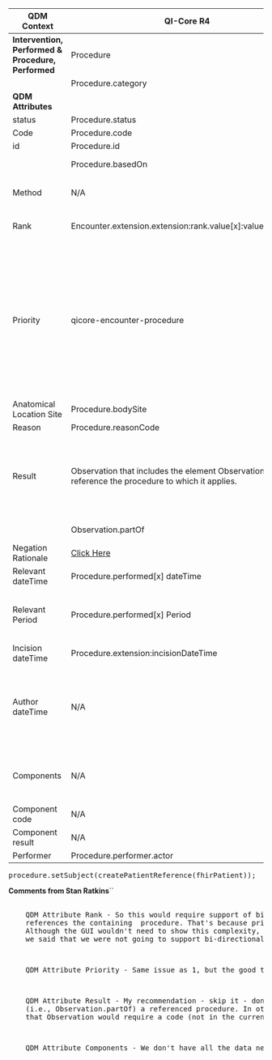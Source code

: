 <table class="grid">
  <thead>
    <tr>
      <th><strong>QDM Context</strong></th>
      <th><strong>QI-Core R4</strong></th>
      <th><strong>Comments</strong></th>
      <th><strong>Conversion</strong></th>
    </tr>
  </thead>
  <tbody>
    <tr>
      <td><strong>Intervention, Performed & Procedure, Performed</strong></td>
      <td>Procedure</td>
      <td>&nbsp;</td>
      <td>&nbsp;</td>
    </tr>
    <tr>
      <td>&nbsp;</td>
      <td>Procedure.category</td>
      <td>Helps differentiate “intervention” from “procedure”</td>
      <td>&nbsp;</td>
    </tr>
    <tr>
      <td><strong>QDM Attributes</strong></td>
      <td>&nbsp;</td>
      <td>&nbsp;</td>
      <td>&nbsp;</td>
    </tr>
    <tr>
      <td>status</td>
      <td>Procedure.status</td>
      <td>constrain to “completed”</td>
      <td>Procedure.ProcedureStatus.COMPLETED</td>
    </tr>
    <tr>
      <td>Code</td>
      <td>Procedure.code</td>
      <td>&nbsp;</td>
      <td>qdmDataElement.getDataElementCodes()</td>
    </tr>
    <tr>
      <td>id</td>
      <td>Procedure.id</td>
      <td>&nbsp;</td>
      <td>qdmDataElement.get_id()</td>
    </tr>
    <tr>
      <td>&nbsp;</td>
      <td>Procedure.basedOn</td>
      <td>A reference to a resource that contains details of the request for this procedure.</td>
      <td>&nbsp;</td>
    </tr>
    <tr>
      <td>Method</td>
      <td>N/A</td>
      <td>Procedure.method does not exist in FHIR. Rather than create an extension, QI-Core’s approach is to assume the Procedure.code includes reference to the method.</td>
      <td>&nbsp;</td>
    </tr>
    <tr>
      <td>Rank</td>
      <td>Encounter.extension.extension:rank.value[x]:valuePositiveInt</td>
      <td>Referenced as attributes of Encounter (Encounter.extension.extension:rank.value[x]:valuePositiveInt).</td>
      <td>Need stan ? How to add rank in a Encounter Extension? See comments below from Stan</td>
    </tr>
    <tr>
      <td>Priority</td>
      <td>qicore-encounter-procedure</td>
      <td>This QDM attribute is intended to reference elective from non-elective procedures.<br><br>QI-Core references procedure.priority based on the relationship of the procedure to the Encounter; hence, Encounter.procedure (which is an extension). <br><br>The elective nature of a procedure can also be referenced based on the elective nature of an Encounter (Encounter.priority) for which the respective procedure is a principal procedure.<br><br>The concept may also be addressed as an Encounter, Order or Procedure, Order (both using ServiceRequest) and ServiceRequest.priority.</td>
      <td>Need stan ? Comments make little sense to non expert? See comments below from Stan </td>
    </tr>
    <tr>
      <td>Anatomical Location Site</td>
      <td>Procedure.bodySite</td>
      <td>&nbsp;</td>
      <td>Not mapped</td>
    </tr>
    <tr>
      <td>Reason</td>
      <td>Procedure.reasonCode</td>
      <td>&nbsp;</td>
      <td>qdmDataElement.getReason()</td>
    </tr>
    <tr>
      <td>Result</td>
      <td>Observation that includes the element Observation.partOf to reference the procedure to which it applies.</td>
      <td>Procedure.report references DiagnosticReport-note, DocumentReference, Composition (histology result, pathology report, surgical report, etc.); the latter two are not QI-Core resources. However, based on feedback regarding the use of the Observation resource, a procedure result might be better referenced as an Observation that includes the element Observation.partOf to reference the procedure to which it applies.</td>
       <td>Need stan ? We have results not sure how to map comments confusing? See comments below from Stan</td>
    </tr>
    <tr>
      <td>&nbsp;</td>
      <td>Observation.partOf</td>
      <td>Reference to a resource that contains details of the request for this procedure.</td>
      <td>&nbsp;</td>
    </tr>
    <tr>
      <td>Negation Rationale</td>
      <td><a href="http://hl7.org/fhir/us/qicore/qdm-to-qicore.html#8204-procedure-performed"> Click Here </a> </td>
      <td>&nbsp;</td>
      <td>&nbsp;</td>
    </tr>
    <tr>
      <td>Relevant dateTime</td>
      <td>Procedure.performed[x] dateTime</td>
      <td>&nbsp;</td>
     <td>   qdmDataElement.getRelevantDatetime() </td>
    </tr>
    <tr>
      <td>Relevant Period</td>
      <td>Procedure.performed[x] Period</td>
      <td>&nbsp;</td>
      <td>qdmDataElement.getRelevantPeriod() -- ****Relevant dateTime< and Relevant Period map to the same Type object in java hapi fhir, If we have both we take period since it has more data****  </td>
    </tr>
    <tr>
      <td>Incision dateTime</td>
      <td>Procedure.extension:incisionDateTime</td>
      <td>&nbsp;</td>
      <td>Map to extension</td>
    </tr>
    <tr>
      <td>Author dateTime</td>
      <td>N/A</td>
      <td>The concept “author” requires a reference to a report about the procedure or about an indication the procedure was not performed. Therefore, the procedure resource does not have a reference to author dateTime. Author dateTime can reference a report about the procedure or an observation describing that result (e.g., Observation with metadata Observation.partOf procedure). However, Procedure.statusReason needs to address a dateTime that it is recorded.</td>
      <td>&nbsp;</td>
    </tr>
    <tr>
      <td>Components</td>
      <td>N/A</td>
      <td>Procedure does not include components and the concept of components references a observation that is a result of the procedure (Observation.partOf) for which that observation has components consistent with the Observation component modeling recommendation in FHIR.</td>
      <td>Need stan ? We have components not sure how to map comments confusing? See comments below from Stan</td>
    </tr>
    <tr>
      <td>Component code</td>
      <td>N/A</td>
      <td>N/A</td>
      <td>N/A</td>
    </tr>
    <tr>
      <td>Component result</td>
      <td>N/A</td>
      <td>N/A</td>
      <td>N/A</td>
    </tr>
    <tr>
      <td>Performer</td>
      <td>Procedure.performer.actor</td>
      <td>&nbsp;</td>
      <td>No data available for Performer</td>
    </tr>
  </tbody>
</table>

<pre>
procedure.setSubject(createPatientReference(fhirPatient));
</pre>

<head>
    <strong>Comments from Stan Ratkins</strong>``
</head>
<br>
<br>
<pre>
    QDM Attribute Rank - So this would require support of bi-directional references in Bonnie - procedure that references an encounter that 
    references the containing  procedure. That's because principal procedure (rank = 1) does not have any context outside of an Encounter. 
    Although the GUI wouldn't need to show this complexity, the backend would need to track it. According to our meeting yesterday, 
    we said that we were not going to support bi-directional references for Beta. Do we now want to support bi-directional references?
</pre>
<br>
<pre>
    QDM Attribute Priority - Same issue as 1, but the good thing is that user's of QDM are being told not to use priority
</pre>
<br>
<pre>
    QDM Attribute Result - My recommendation - skip it - don't have all the data. Rationale: Procedure Result is actually an Observation.value that is part of 
    (i.e., Observation.partOf) a referenced procedure. In other words, parent resource would be an Observation that references a procedure using partOf; 
    that Observation would require a code (not in the current data set) and it's associated value (which would be coming from the QDM result attribute).
</pre>
<br>
<pre>
    QDM Attribute Components - We don't have all the data needed in QDM to do this mapping, so I recommend skipping this too.
</pre>